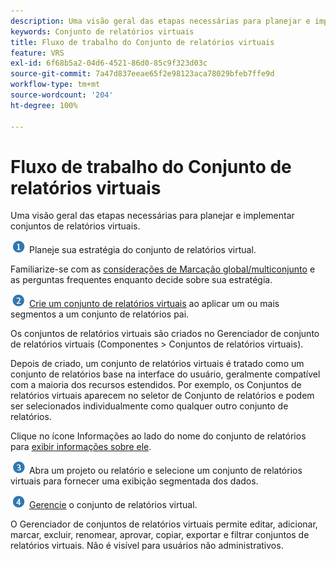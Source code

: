 ```yaml
---
description: Uma visão geral das etapas necessárias para planejar e implementar conjuntos de relatórios virtuais.
keywords: Conjunto de relatórios virtuais
title: Fluxo de trabalho do Conjunto de relatórios virtuais
feature: VRS
exl-id: 6f68b5a2-04d6-4521-86d0-85c9f323d03c
source-git-commit: 7a47d837eeae65f2e98123aca78029bfeb7ffe9d
workflow-type: tm+mt
source-wordcount: '204'
ht-degree: 100%

---
```


# Fluxo de trabalho do Conjunto de relatórios virtuais

Uma visão geral das etapas necessárias para planejar e implementar conjuntos de relatórios virtuais.

![](assets/step1_icon.png) Planeje sua estratégia do conjunto de relatórios virtual.

Familiarize-se com as [considerações de Marcação global/multiconjunto](/help/components/vrs/vrs-considerations.md) e as perguntas frequentes enquanto decide sobre sua estratégia.

![](assets/step2_icon.png) [Crie um conjunto de relatórios virtuais](/help/components/vrs/c-workflow-vrs/vrs-create.md) ao aplicar um ou mais segmentos a um conjunto de relatórios pai.

Os conjuntos de relatórios virtuais são criados no Gerenciador de conjunto de relatórios virtuais (Componentes > Conjuntos de relatórios virtuais).

Depois de criado, um conjunto de relatórios virtuais é tratado como um conjunto de relatórios base na interface do usuário, geralmente compatível com a maioria dos recursos estendidos. Por exemplo, os Conjuntos de relatórios virtuais aparecem no seletor de Conjunto de relatórios e podem ser selecionados individualmente como qualquer outro conjunto de relatórios.

Clique no ícone Informações ao lado do nome do conjunto de relatórios para [exibir informações sobre ele](/help/components/vrs/c-workflow-vrs/vrs-view.md).

![](assets/step3_icon.png) Abra um projeto ou relatório e selecione um conjunto de relatórios virtuais para fornecer uma exibição segmentada dos dados.

![](assets/step4_icon.png) [Gerencie](/help/components/vrs/c-workflow-vrs/vrs-manage.md) o conjunto de relatórios virtual.

O Gerenciador de conjuntos de relatórios virtuais permite editar, adicionar, marcar, excluir, renomear, aprovar, copiar, exportar e filtrar conjuntos de relatórios virtuais. Não é visível para usuários não administrativos.
